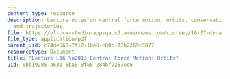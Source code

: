 ```yaml
---
content_type: resource
description: Lecture notes on central force motion, orbits, conservation of energy,
  and trajectories.
file: https://ol-ocw-studio-app-qa.s3.amazonaws.com/courses/16-07-dynamics-fall-2009/0bb19205a6316ba88f88284bf7257ec6_MIT16_07F09_Lec16.pdf
file_type: application/pdf
parent_uid: c74de568-7f12-1be8-c80c-73b2269c3877
resourcetype: Document
title: "Lecture L16 \u2013 Central Force Motion: Orbits"
uid: 0bb19205-a631-6ba8-8f88-284bf7257ec6
---
```

